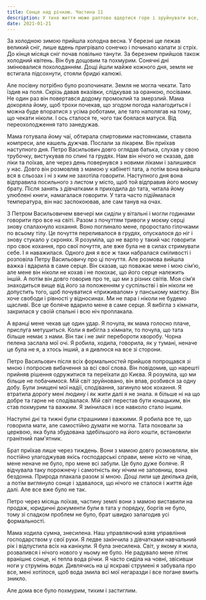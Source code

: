 ```yaml
---
title: Сонце над річкою. Частина 11
description: У тихе життя може раптово вдертися горе і зруйнувати все, що було таким дорогим і звичним
date: 2021-01-21
---
```


За холодною зимою прийшла холодна весна. У березні ще лежав великий сніг, лише вдень пригрівало сонечко і починало капати зі стріх. До кінця місяця сніг почав повільно танути. За березнем прийшов також холодний квітень.  Він був дощовим та похмурим.  Сонячні дні змінювалися похолоданням. Дощі йшли майже кожного дня, земля не встигала підсохнути, стояли бридкі калюжі.

Але посівну потрібно було розпочинати. Земля не могла чекати. Тато їздив на поля. Скрізь давав вказівки, слідкував за оранкою, посівами. Не один раз він повертався додому промоклий та змерзлий. Мама докоряла йому, щоб трохи почекав, що згодом погода налагодиться і можна буде впоратися з усіма роботами, але тато наполягав на тому, що чекати ніколи. І ось сталося те, чого так боялася матуся. Від переохолодження тато занедужав.

Мама готувала йому чаї, обтирала спиртовими настоянками, ставила компреси, але кашель дужчав. Послали за лікарем. Він приїхав наступного дня. Петро Васильович довго оглядав батька, слухав у свою трубочку, вистукував по спині та грудях. Нам він нічого не сказав, дав ліки та поїхав, але через день повернувся з новими ліками і залишився у нас. Довго він розмовляв з мамою у кабінеті тата, а потім вона вийшла вся в сльозах і ні з ким не захотіла говорити. Наступного дня вона відправила посильного з листом у місто, щоб той відправив його моєму брату. Після занять з дівчатками я приходила до тата, читала йому  улюблені книги, намагалася говорити. У тата часто підіймалася температура, він нас заспокоював, але сам танув на очах.

З Петром Васильовичем ввечері ми сиділи у вітальні і могли годинами говорити про все на світі. Разом з почуттям тривоги у моєму серці знову спалахнуло кохання. Воно поглинало мене, проростало гілочками по всьому тілу. Це почуття переливалося в грудях, опускалося до ніг і знову стукало у скронях. Я розуміла, що не варто у такий час говорити про своє кохання,  про свої почуття, але вже була не в силах стримувати себе. І я наважилася. Одного дня я все ж таки набралася сміливості і розповіла Петру Васильовичу про ці почуття. Але розмова вийшла важка і вдарила в саме серце. Він сказав, що поважає мене і мою сім’ю, але мене він ніколи не кохав і не покохає, що його серце належить іншій. А потім він довго говорив про те, що ми з різних світів. Моя сім’я знаходиться вище від його за положенням у суспільстві і він ніколи не допустить того, щоб почуватися «приживалом» у панському маєтку. Він хоче свободи і рівності у відносинах. Ми не пара і ніколи не будемо щасливі. Все це боляче вдарило мене в саме серце. Я вибігла з кімнати, закрилася у своїй спальні і всю ніч проплакала.

А вранці мене чекав ще один удар. Я почула, як мама голосно плаче, прислуга метушиться. Коли я вибігла з кімнати, то почула, що тата більше немає з нами. Він так і не зміг перебороти хворобу. Чорна пелена заслала мої очі. Я робила, ходила, говорила, як у тумані, неначе це була не я, а хтось інший, а я дивлюся на все зі сторони.

Петро Васильович після всіх формальностей прийшов попрощався зі мною і попросив вибачення за всі свої слова. Він повідомив, що нарешті прийняв рішення одружитися та переїхати до Києва. Я розуміла, що ми більше не побачимося. Мій світ зруйновано, він впав, розбився за одну добу. Були знищені мої надії, сподівання, загинуло моє кохання. Я втратила дорогу мені людину і як жити далі я не знала. я більше ні на що добре та гарне не сподівалася. Мій світ перестав бути юнацьким, він став похмурим та важким. Я змінилася і все навколо стало іншим.

Наступні дні та тижні були страшними і важкими. Я робила все те, що говорила мати, але самостійно думати не могла. Тата поховали за церквою, яка була збудована здебільшого на його кошти, встановили гранітний пам'ятник.

Брат приїхав лише через тиждень. Вони з мамою довго розмовляли, він постійно улагоджував якісь господарські справи, мене ніхто не чіпав, мене неначе не було, про мене всі забули. Це було дуже боляче. Я відчувала таку порожнечу і самотність яку нічим не заповниш, вона бездонна. Природа плакала разом зі мною. Дощі лили ще декілька днів, а потім виглянуло сонце і здавалося, що нічого не сталося і життя йде далі. Але все вже було не так.

Петро через місяць поїхав, частину землі вони з мамою виставили на продаж, юридичні документи були в тата у порядку, боргів не було, тому зі спадком проблем не було, брат швидко залагодив усі формальності.

Мама ходила сумна, знесилена. Наш управляючий взяв управління господарством у свої руки. Я ледве закінчила з дівчатками навчальний рік і відпустила всіх на канікули. Я була знесилена. Світ, у   якому я жила, розвалився і нічого нового у ньому не було. Не радувало мене літнє вранішнє сонце, ні тепла вода річки. Я часто сиділа на човні, звісивши ноги у струмінь води. Дивлячись на ці яскраві струмені я забувала про все, мені хотілося, щоб вода змила всі мої негаразди і все погане вмить зникло.

Але дома все було похмурим, тихим і застиглим.

